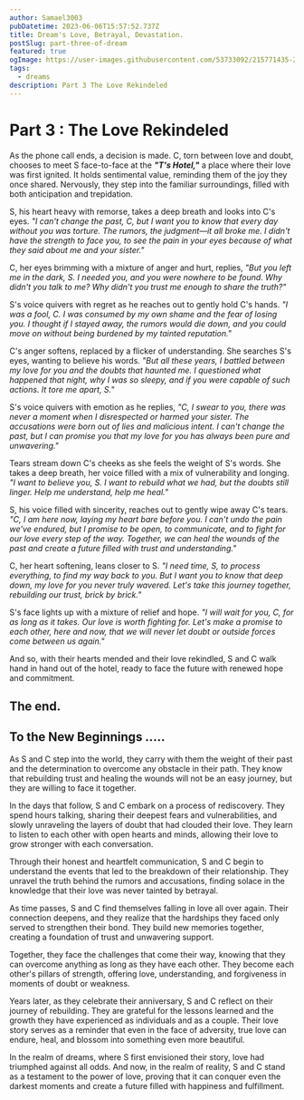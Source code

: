 ```yaml
---
author: Samael3003
pubDatetime: 2023-06-06T15:57:52.737Z
title: Dream's Love, Betrayal, Devastation.
postSlug: part-three-of-dream
featured: true
ogImage: https://user-images.githubusercontent.com/53733092/215771435-25408246-2309-4f8b-a781-1f3d93bdf0ec.png
tags:
  - dreams
description: Part 3 The Love Rekindeled
---
```


# Part 3 : The Love Rekindeled

As the phone call ends, a decision is made. C, torn between love and doubt, chooses to meet S face-to-face at the **_"T's Hotel,"_** a place where their love was first ignited. It holds sentimental value, reminding them of the joy they once shared. Nervously, they step into the familiar surroundings, filled with both anticipation and trepidation.

S, his heart heavy with remorse, takes a deep breath and looks into C's eyes. _"I can't change the past, C, but I want you to know that every day without you was torture. The rumors, the judgment—it all broke me. I didn't have the strength to face you, to see the pain in your eyes because of what they said about me and your sister."_

C, her eyes brimming with a mixture of anger and hurt, replies, _"But you left me in the dark, S. I needed you, and you were nowhere to be found. Why didn't you talk to me? Why didn't you trust me enough to share the truth?"_

S's voice quivers with regret as he reaches out to gently hold C's hands. _"I was a fool, C. I was consumed by my own shame and the fear of losing you. I thought if I stayed away, the rumors would die down, and you could move on without being burdened by my tainted reputation."_

C's anger softens, replaced by a flicker of understanding. She searches S's eyes, wanting to believe his words. _"But all these years, I battled between my love for you and the doubts that haunted me. I questioned what happened that night, why I was so sleepy, and if you were capable of such actions. It tore me apart, S."_

S's voice quivers with emotion as he replies, _"C, I swear to you, there was never a moment when I disrespected or harmed your sister. The accusations were born out of lies and malicious intent. I can't change the past, but I can promise you that my love for you has always been pure and unwavering."_

Tears stream down C's cheeks as she feels the weight of S's words. She takes a deep breath, her voice filled with a mix of vulnerability and longing. _"I want to believe you, S. I want to rebuild what we had, but the doubts still linger. Help me understand, help me heal."_

S, his voice filled with sincerity, reaches out to gently wipe away C's tears. _"C, I am here now, laying my heart bare before you. I can't undo the pain we've endured, but I promise to be open, to communicate, and to fight for our love every step of the way. Together, we can heal the wounds of the past and create a future filled with trust and understanding."_

C, her heart softening, leans closer to S. _"I need time, S, to process everything, to find my way back to you. But I want you to know that deep down, my love for you never truly wavered. Let's take this journey together, rebuilding our trust, brick by brick."_

S's face lights up with a mixture of relief and hope. _"I will wait for you, C, for as long as it takes. Our love is worth fighting for. Let's make a promise to each other, here and now, that we will never let doubt or outside forces come between us again."_

And so, with their hearts mended and their love rekindled, S and C walk hand in hand out of the hotel, ready to face the future with renewed hope and commitment.

## The end.


## To the New Beginnings .....

As S and C step into the world, they carry with them the weight of their past and the determination to overcome any obstacle in their path. They know that rebuilding trust and healing the wounds will not be an easy journey, but they are willing to face it together.

In the days that follow, S and C embark on a process of rediscovery. They spend hours talking, sharing their deepest fears and vulnerabilities, and slowly unraveling the layers of doubt that had clouded their love. They learn to listen to each other with open hearts and minds, allowing their love to grow stronger with each conversation.

Through their honest and heartfelt communication, S and C begin to understand the events that led to the breakdown of their relationship. They unravel the truth behind the rumors and accusations, finding solace in the knowledge that their love was never tainted by betrayal.

As time passes, S and C find themselves falling in love all over again. Their connection deepens, and they realize that the hardships they faced only served to strengthen their bond. They build new memories together, creating a foundation of trust and unwavering support.

Together, they face the challenges that come their way, knowing that they can overcome anything as long as they have each other. They become each other's pillars of strength, offering love, understanding, and forgiveness in moments of doubt or weakness.

Years later, as they celebrate their anniversary, S and C reflect on their journey of rebuilding. They are grateful for the lessons learned and the growth they have experienced as individuals and as a couple. Their love story serves as a reminder that even in the face of adversity, true love can endure, heal, and blossom into something even more beautiful.

In the realm of dreams, where S first envisioned their story, love had triumphed against all odds. And now, in the realm of reality, S and C stand as a testament to the power of love, proving that it can conquer even the darkest moments and create a future filled with happiness and fulfillment.
